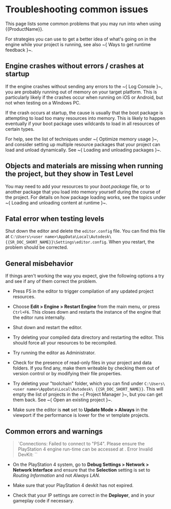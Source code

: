 # Troubleshooting common issues

This page lists some common problems that you may run into when using {{ProductName}}.

For strategies you can use to get a better idea of what's going on in the engine while your project is running, see also ~{ Ways to get runtime feedback }~.

## Engine crashes without errors / crashes at startup

If the engine crashes without sending any errors to the ~{ Log Console }~, you are probably running out of memory on your target platform. This is particularly likely if the crashes occur when running on iOS or Android, but not when testing on a Windows PC.

If the crash occurs at startup, the cause is usually that the boot package is attempting to load too many resources into memory. This is likely to happen eventually if your boot package uses wildcards to load in all resources of certain types.

For help, see the list of techniques under ~{ Optimize memory usage }~, and consider setting up multiple resource packages that your project can load and unload dynamically. See ~{ Loading and unloading packages }~.

## Objects and materials are missing when running the project, but they show in Test Level

You may need to add your resources to your *boot.package* file, or to another package that you load into memory yourself during the course of the project. For details on how package loading works, see the topics under ~{ Loading and unloading content at runtime }~.

## Fatal error when testing levels

Shut down the editor and delete the `editor.config` file. You can find this file at `C:\Users\<user name>\AppData\Local\Autodesk\ {{SR_DOC_SHORT_NAME}}\Settings\editor.config`. When you restart, the problem should be corrected.

## General misbehavior

If things aren't working the way you expect, give the following options a try and see if any of them correct the problem.

-	Press F5 in the editor to trigger compilation of any updated project resources.

-	Choose **Edit > Engine > Restart Engine** from the main menu, or press `Ctrl+F6`. This closes down and restarts the instance of the engine that the editor runs internally.

-	Shut down and restart the editor.

-	Try deleting your compiled data directory and restarting the editor. This should force all your resources to be recompiled.

-	Try running the editor as Administrator.

-	Check for the presence of read-only files in your project and data folders. If you find any, make them writeable by checking them out of version control or by modifying their file properties.

-	Try deleting your "toolchain" folder, which you can find under `C:\Users\<user name>\AppData\Local\Autodesk\ {{SR_DOC_SHORT_NAME}}`. This will empty the list of projects in the ~{ Project Manager }~, but you can get them back. See ~{ Open an existing project }~.

-	Make sure the editor is **not** set to **Update Mode > Always** in the viewport if the performance is lower for the vr template projects.

## Common errors and warnings

>	`Connections: Failed to connect to "PS4". Please ensure the PlayStation 4 engine run-time can be accessed at <IP address>. Error Invalid DevKit: <IP Address>``

-	On the PlayStation 4 system, go to **Debug Settings > Network > Network Interface** and ensure that the **Selection** setting is set to *Routing Information* and not *Always LAN*.

-	Make sure that your PlayStation 4 devkit has not expired.

-	Check that your IP settings are correct in the **Deployer**, and in your gameplay code if necessary.

